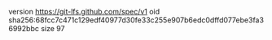 version https://git-lfs.github.com/spec/v1
oid sha256:68fcc7c471c129edf40977d30fe33c255e907b6edc0dffd077ebe3fa36992bbc
size 97

